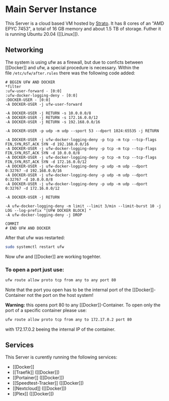 # Main Server Instance
This Server is a cloud based VM hosted by [Strato](https://www.strato.de). 
It has 8 cores of an "AMD EPYC 7453", a total of 16 GB memory and about 1.5 TB of storage.
Futher it is running Ubuntu 20.04 ([[Linux]]).

## Networking
The system is using ufw as a firewall, but due to conficts between [[Docker]] and ufw, a special procedure is necessary.
Within the file `/etc/ufw/after.rules` there was the following code added:
```rules
# BEGIN UFW AND DOCKER
*filter
:ufw-user-forward - [0:0]
:ufw-docker-logging-deny - [0:0]
:DOCKER-USER - [0:0]
-A DOCKER-USER -j ufw-user-forward

-A DOCKER-USER -j RETURN -s 10.0.0.0/8
-A DOCKER-USER -j RETURN -s 172.16.0.0/12
-A DOCKER-USER -j RETURN -s 192.168.0.0/16

-A DOCKER-USER -p udp -m udp --sport 53 --dport 1024:65535 -j RETURN

-A DOCKER-USER -j ufw-docker-logging-deny -p tcp -m tcp --tcp-flags FIN,SYN,RST,ACK SYN -d 192.168.0.0/16
-A DOCKER-USER -j ufw-docker-logging-deny -p tcp -m tcp --tcp-flags FIN,SYN,RST,ACK SYN -d 10.0.0.0/8
-A DOCKER-USER -j ufw-docker-logging-deny -p tcp -m tcp --tcp-flags FIN,SYN,RST,ACK SYN -d 172.16.0.0/12
-A DOCKER-USER -j ufw-docker-logging-deny -p udp -m udp --dport 0:32767 -d 192.168.0.0/16
-A DOCKER-USER -j ufw-docker-logging-deny -p udp -m udp --dport 0:32767 -d 10.0.0.0/8
-A DOCKER-USER -j ufw-docker-logging-deny -p udp -m udp --dport 0:32767 -d 172.16.0.0/12

-A DOCKER-USER -j RETURN

-A ufw-docker-logging-deny -m limit --limit 3/min --limit-burst 10 -j LOG --log-prefix "[UFW DOCKER BLOCK] "
-A ufw-docker-logging-deny -j DROP

COMMIT
# END UFW AND DOCKER
```

After that ufw was restarted:
```bash
sudo systemctl restart ufw 
```
Now ufw and [[Docker]] are working togehter.

### To open a port just use:
```bash
ufw route allow proto tcp from any to any port 80
```
Note that the port you open has to be the internal port of the [[Docker]]-Container not the port on the host system!

**Warning:** this opens port 80 to any [[Docker]]-Container. To open only the port of a specific container please use:
```bash
ufw route allow proto tcp from any to 172.17.0.2 port 80
```
with 172.17.0.2 beeing the internal IP of the container.

## Services
This Server is curently running the following services:
- [[Docker]]
- [[Traefik]] ([[Docker]])
- [[Portainer]] ([[Docker]])
- [[Speedtest-Tracker]] ([[Docker]])
- [[Nextcloud]] ([[Docker]])
- [[Plex]] ([[Docker]])
